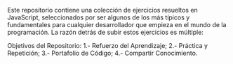 Este repositorio contiene una colección de ejercicios resueltos en JavaScript, seleccionados por ser algunos de los más típicos y fundamentales para cualquier desarrollador que empieza en el mundo de la programación. La razón detrás de subir estos ejercicios es múltiple:

Objetivos del Repositorio:
1.- Refuerzo del Aprendizaje;
2.- Práctica y Repetición;
3.- Portafolio de Código;
4.- Compartir Conocimiento.
